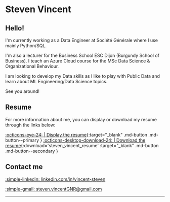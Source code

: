 # Steven Vincent

## Hello!

I'm currently working as a Data Engineer at Société Générale where I use mainly Python/SQL.

I'm also a lecturer for the Business School ESC Dijon (Burgundy School of Business). I teach an Azure Cloud course for the MSc Data Science & Organizational Behaviour.

I am looking to develop my Data skills as I like to play with Public Data and learn about ML Engineering/Data Science topics.

See you around!

## Resume

For more information about me, you can display or download my resume through the links below:

[:octicons-eye-24: | Display the resume](../assets/files/steven_vincent_public_resume.pdf){:target="_blank" .md-button .md-button--primary } [:octicons-desktop-download-24: | Download the resume](../assets/files/steven_vincent_public_resume.pdf){:download='steven_vincent_resume' :target="_blank" .md-button .md-button--secondary }

## Contact me

[:simple-linkedin: linkedin.com/in/vincent-steven](https://www.linkedin.com/in/vincent-steven/)

[:simple-gmail: steven.vincentGNR@gmail.com](mailto:steven.vincentGNR@gmail.com)

---
